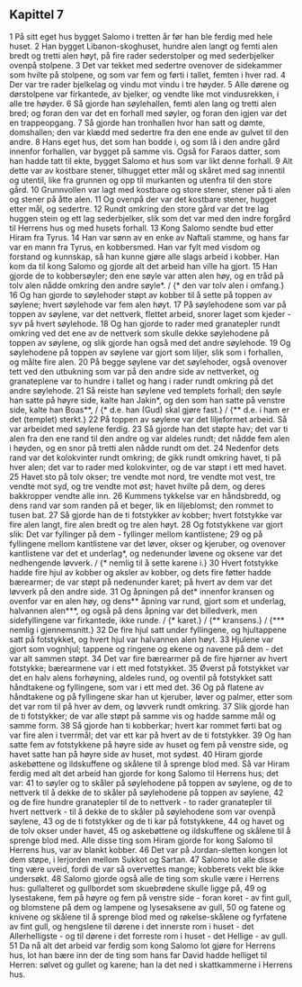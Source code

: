 ## Kapittel 7

1 På sitt eget hus bygget Salomo i tretten år før han ble ferdig med hele huset.
2 Han bygget Libanon-skoghuset, hundre alen langt og femti alen bredt og tretti alen høyt, på fire rader sederstolper og med sederbjelker ovenpå stolpene.
3 Det var tekket med sedertre ovenover de sidekammer som hvilte på stolpene, og som var fem og førti i tallet, femten i hver rad.
4 Der var tre rader bjelkelag og vindu mot vindu i tre høyder.
5 Alle dørene og dørstolpene var firkantede, av bjelker, og vendte like mot vindusrekken, i alle tre høyder.
6 Så gjorde han søylehallen, femti alen lang og tretti alen bred; og foran den var det en forhall med søyler, og foran den igjen var det en trappeopgang.
7 Så gjorde han tronhallen hvor han satt og dømte, domshallen; den var klædd med sedertre fra den ene ende av gulvet til den andre.
8 Hans eget hus, det som han bodde i, og som lå i den andre gård innenfor forhallen, var bygget på samme vis. Også for Faraos datter, som han hadde tatt til ekte, bygget Salomo et hus som var likt denne forhall.
9 Alt dette var av kostbare stener, tilhugget etter mål og skåret med sag innentil og utentil, like fra grunnen og opp til murkanten og utenfra til den store gård.
10 Grunnvollen var lagt med kostbare og store stener, stener på ti alen og stener på åtte alen.
11 Og ovenpå der var det kostbare stener, hugget etter mål, og sedertre.
12 Rundt omkring den store gård var det tre lag huggen stein og ett lag sederbjelker, slik som det var med den indre forgård til Herrens hus og med husets forhall.
13 Kong Salomo sendte bud etter Hiram fra Tyrus.
14 Han var sønn av en enke av Naftali stamme, og hans far var en mann fra Tyrus, en kobbersmed. Han var fylt med visdom og forstand og kunnskap, så han kunne gjøre alle slags arbeid i kobber. Han kom da til kong Salomo og gjorde alt det arbeid han ville ha gjort.
15 Han gjorde de to kobbersøyler; den ene søyle var atten alen høy, og en tråd på tolv alen nådde omkring den andre søyle*. / {* den var tolv alen i omfang.}
16 Og han gjorde to søylehoder støpt av kobber til å sette på toppen av søylene; hvert søylehode var fem alen høyt.
17 På søylehodene som var på toppen av søylene, var det nettverk, flettet arbeid, snorer laget som kjeder - syv på hvert søylehode.
18 Og han gjorde to rader med granatepler rundt omkring ved det ene av de nettverk som skulle dekke søylehodene på toppen av søylene, og slik gjorde han også med det andre søylehode.
19 Og søylehodene på toppen av søylene var gjort som liljer, slik som i forhallen, og målte fire alen.
20 På begge søylene var det søylehoder, også ovenover tett ved den utbukning som var på den andre side av nettverket, og granateplene var to hundre i tallet og hang i rader rundt omkring på det andre søylehode.
21 Så reiste han søylene ved templets forhall; den søyle han satte på høyre side, kalte han Jakin*, og den som han satte på venstre side, kalte han Boas**, / {* d.e. han (Gud) skal gjøre fast.} / {** d.e. i ham er det (templet) sterkt.}
22 På toppen av søylene var det liljeformet arbeid. Så var arbeidet med søylene ferdig.
23 Så gjorde han det støpte hav; det var ti alen fra den ene rand til den andre og var aldeles rundt; det nådde fem alen i høyden, og en snor på tretti alen nådde rundt om det.
24 Nedenfor dets rand var det kolokvinter rundt omkring; de gikk rundt omkring havet, ti på hver alen; det var to rader med kolokvinter, og de var støpt i ett med havet.
25 Havet sto på tolv okser; tre vendte mot nord, tre vendte mot vest, tre vendte mot syd, og tre vendte mot øst; havet hvilte på dem, og deres bakkropper vendte alle inn.
26 Kummens tykkelse var en håndsbredd, og dens rand var som randen på et beger, lik en liljeblomst; den rommet to tusen bat.
27 Så gjorde han de ti fotstykker av kobber; hvert fotstykke var fire alen langt, fire alen bredt og tre alen høyt.
28 Og fotstykkene var gjort slik: Det var fyllinger på dem - fyllinger mellom kantlistene;
29 og på fyllingene mellom kantlistene var det løver, okser og kjeruber, og ovenover kantlistene var det et underlag*, og nedenunder løvene og oksene var det nedhengende løvverk. / {* nemlig til å sette karene i.}
30 Hvert fotstykke hadde fire hjul av kobber og aksler av kobber, og dets fire føtter hadde bærearmer; de var støpt på nedenunder karet; på hvert av dem var det løvverk på den andre side.
31 Og åpningen på det* innenfor kransen og ovenfor var en alen høy, og dens** åpning var rund, gjort som et underlag, halvannen alen***, og også på dens åpning var det billedverk, men sidefyllingene var firkantede, ikke runde. / {* karet.} / {** kransens.} / {*** nemlig i gjennemsnitt.}
32 De fire hjul satt under fyllingene, og hjultappene satt på fotstykket, og hvert hjul var halvannen alen høyt.
33 Hjulene var gjort som vognhjul; tappene og ringene og ekene og navene på dem - det var alt sammen støpt.
34 Det var fire bærearmer på de fire hjørner av hvert fotstykke; bærearmene var i ett med fotstykket.
35 Øverst på fotstykket var det en halv alens forhøyning, aldeles rund, og oventil på fotstykket satt håndtakene og fyllingene, som var i ett med det.
36 Og på flatene av håndtakene og på fyllingene skar han ut kjeruber, løver og palmer, etter som det var rom til på hver av dem, og løvverk rundt omkring.
37 Slik gjorde han de ti fotstykker; de var alle støpt på samme vis og hadde samme mål og samme form.
38 Så gjorde han ti kobberkar; hvert kar rommet førti bat og var fire alen i tverrmål; det var ett kar på hvert av de ti fotstykker.
39 Og han satte fem av fotstykkene på høyre side av huset og fem på venstre side, og havet satte han på høyre side av huset, mot sydøst.
40 Hiram gjorde askebøttene og ildskuffene og skålene til å sprenge blod med. Så var Hiram ferdig med alt det arbeid han gjorde for kong Salomo til Herrens hus; det var:
41 to søyler og to skåler på søylehodene på toppen av søylene, og de to nettverk til å dekke de to skåler på søylehodene på toppen av søylene,
42 og de fire hundre granatepler til de to nettverk - to rader granatepler til hvert nettverk - til å dekke de to skåler på søylehodene som var ovenpå søylene,
43 og de ti fotstykker og de ti kar på fotstykkene,
44 og havet og de tolv okser under havet,
45 og askebøttene og ildskuffene og skålene til å sprenge blod med. Alle disse ting som Hiram gjorde for kong Salomo til Herrens hus, var av blankt kobber.
46 Det var på Jordan-sletten kongen lot dem støpe, i lerjorden mellom Sukkot og Sartan.
47 Salomo lot alle disse ting være uveid, fordi de var så overvettes mange; kobberets vekt ble ikke undersøkt.
48 Salomo gjorde også alle de ting som skulle være i Herrens hus: gullalteret og gullbordet som skuebrødene skulle ligge på,
49 og lysestakene, fem på høyre og fem på venstre side - foran koret - av fint gull, og blomstene på dem og lampene og lysesaksene av gull,
50 og fatene og knivene og skålene til å sprenge blod med og røkelse-skålene og fyrfatene av fint gull, og hengslene til dørene i det innerste rom i huset - det Allerhelligste - og til dørene i det forreste rom i huset - det Hellige - av gull.
51 Da nå alt det arbeid var ferdig som kong Salomo lot gjøre for Herrens hus, lot han bære inn der de ting som hans far David hadde helliget til Herren: sølvet og gullet og karene; han la det ned i skattkammerne i Herrens hus.
